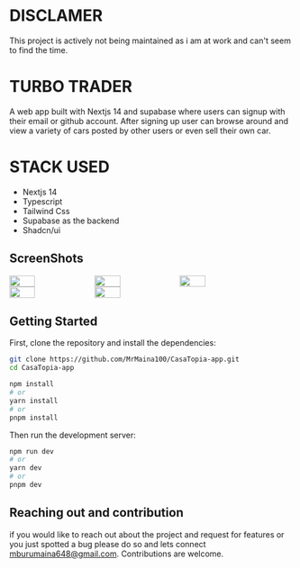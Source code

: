 # DISCLAMER 
This project is actively not being maintained as i am at work and can't seem to find the time.

# TURBO TRADER
A web app built with Nextjs 14 and supabase where users can signup with their email or github account. After signing up user can browse around and view a variety of cars posted by other users or even sell their own car.  

#  STACK USED
- Nextjs 14
- Typescript
- Tailwind Css
- Supabase as the backend
- Shadcn/ui

<h2>ScreenShots</h2>
<div style="display: flex; ">
<img src='https://github.com/MrMaina100/CarMarket/assets/91890976/89f347ee-8de3-49d1-aebf-1804c4c76788' width='30%' height='30%'  />
<img src='https://github.com/MrMaina100/CarMarket/assets/91890976/f9df96f4-ed5b-4cc6-91d4-6f3dafd0d74b' width='30%' height='30%'  />
<img src='https://github.com/MrMaina100/CarMarket/assets/91890976/bf39caba-bc48-4768-a2e9-7b63deac9515' width='30%' height='30%'  />

</div>

<div style="display: flex; ">
<img src='https://github.com/MrMaina100/CarMarket/assets/91890976/3e1e40a8-f55a-4ad2-ad9d-39c5abb80db5' width='30%' height='30%'  />
<img src='https://github.com/MrMaina100/CarMarket/assets/91890976/8bee532e-3a32-475b-876c-703b5b0c5b08' width='30%' height='30%'  />

</div>

## Getting Started
First, clone the repository and install the dependencies:

```bash
git clone https://github.com/MrMaina100/CasaTopia-app.git
cd CasaTopia-app

npm install
# or
yarn install
# or
pnpm install

```

Then run the development server:

```bash
npm run dev
# or
yarn dev
# or
pnpm dev
```
## Reaching out and contribution 
if you would like to reach out about the project and request for features or you just spotted a bug please do so and lets connect  mburumaina648@gmail.com. Contributions are welcome.





